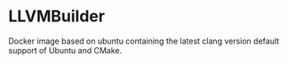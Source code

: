 # LLVMBuilder
Docker image based on ubuntu containing the latest clang version default support of Ubuntu and CMake.
